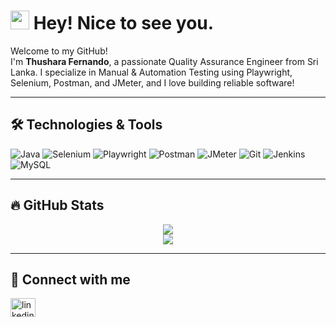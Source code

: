 <h1><img src="https://emojis.slackmojis.com/emojis/images/1531849430/4246/blob-sunglasses.gif?1531849430" width="30"/> Hey! Nice to see you.</h1>

<p>Welcome to my GitHub!<br>
I'm <strong>Thushara Fernando</strong>, a passionate Quality Assurance Engineer from Sri Lanka.
I specialize in Manual & Automation Testing using Playwright, Selenium, Postman, and JMeter, and I love building reliable software!</p>

---

## 🛠️ Technologies & Tools

<p>
  <img alt="Java" src="https://img.shields.io/badge/Java-007396?style=flat&logo=java&logoColor=white" />
  <img alt="Selenium" src="https://img.shields.io/badge/Selenium-43B02A?style=flat&logo=selenium&logoColor=white" />
  <img alt="Playwright" src="https://img.shields.io/badge/Playwright-45ba5b?style=flat&logo=microsoft&logoColor=white" />
  <img alt="Postman" src="https://img.shields.io/badge/Postman-FF6C37?style=flat&logo=postman&logoColor=white" />
  <img alt="JMeter" src="https://img.shields.io/badge/JMeter-D22128?style=flat&logo=apachejmeter&logoColor=white" />
  <img alt="Git" src="https://img.shields.io/badge/Git-F05032?style=flat&logo=git&logoColor=white" />
  <img alt="Jenkins" src="https://img.shields.io/badge/Jenkins-D24939?style=flat&logo=jenkins&logoColor=white" />
  <img alt="MySQL" src="https://img.shields.io/badge/MySQL-4479A1?style=flat&logo=mysql&logoColor=white" />
</p>

---

## 🔥 GitHub Stats

<p align="center">
  <img src="https://github-readme-stats.vercel.app/api?username=thusharafernando&show_icons=true&theme=radical" />
  <br/>
  <img src="https://github-readme-stats.vercel.app/api/top-langs/?username=thusharafernando&layout=compact&theme=radical&langs_count=10&hide=css" />
</p>

---

## 👤 Connect with me

<p>
  <a href="https://www.linkedin.com/in/thushara-fernando-b695a01bb" target="blank">
    <img align="center" src="https://raw.githubusercontent.com/rahuldkjain/github-profile-readme-generator/master/src/images/icons/Social/linked-in-alt.svg" alt="linkedin" height="30" width="40" />
  </a>
</p>

<!-- Optional: Contribution Snake Animation -->

<!-- <img alt="contribution" src="https://github.com/thusharafernando/thusharafernando/blob/output/github-contribution-grid-snake.svg" /> -->

<!-- Optional: Daily.dev Dev Card -->

<!--
<a href="https://app.daily.dev/YOURUSERNAME">
  <img width="400" align="right" src="https://github.com/YOURUSERNAME/YOURUSERNAME/blob/main/devcard.svg" alt="Your Dev Card" />
</a>
-->
